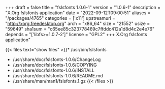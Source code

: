 +++
draft = false
title = "fslsfonts 1.0.6-1"
version = "1.0.6-1"
description = "X.Org fslsfonts application"
date = "2022-09-12T09:00:51"
aliases = "/packages/4765"
categories = ['x11']
upstreamurl = "http://xorg.freedesktop.org"
arch = "x86_64"
size = "21552"
usize = "59649"
sha1sum = "c65ee85c323778469c7ffddc412a1d8d4c2e4e76"
depends = "['libfs>=1.0.7-2']"
license = "GPL2"
+++
X.Org fslsfonts application"

{{< files text="show files" >}}* /usr/bin/fslsfonts
* /usr/share/doc/fslsfonts-1.0.6/ChangeLog
* /usr/share/doc/fslsfonts-1.0.6/COPYING
* /usr/share/doc/fslsfonts-1.0.6/INSTALL
* /usr/share/doc/fslsfonts-1.0.6/README.md
* /usr/share/man/man1/fslsfonts.1.gz
{{< /files >}}